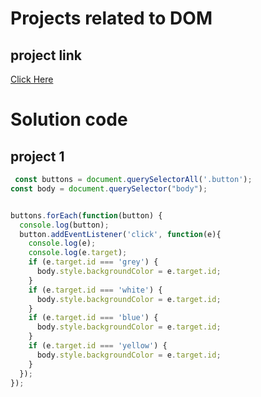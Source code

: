 # Projects related to DOM

## project link
[Click Here](https://stackblitz.com/edit/dom-project-chaiaurcode-14vjey?file=index.html)

# Solution code

## project 1

```javascript
 const buttons = document.querySelectorAll('.button');
const body = document.querySelector("body");


buttons.forEach(function(button) {
  console.log(button);
  button.addEventListener('click', function(e){
    console.log(e);
    console.log(e.target);
    if (e.target.id === 'grey') {
      body.style.backgroundColor = e.target.id;
    }
    if (e.target.id === 'white') {
      body.style.backgroundColor = e.target.id;
    }
    if (e.target.id === 'blue') {
      body.style.backgroundColor = e.target.id;
    }
    if (e.target.id === 'yellow') {
      body.style.backgroundColor = e.target.id;
    }
  });
});
 ```
